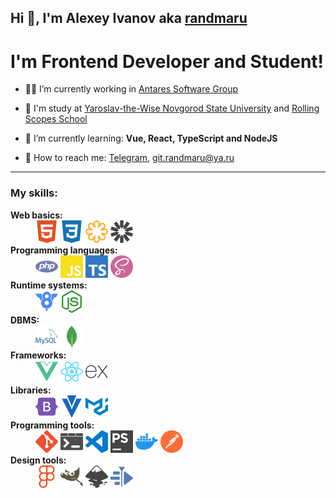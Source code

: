 ## Hi 👋, I'm Alexey Ivanov aka [randmaru](http://github.com/randmaru)

# I'm Frontend Developer and Student!

- 👨‍💼 I’m currently working in [Antares Software Group](http://github.com/Antares-Software)

- 🏫 I'm study at [Yaroslav-the-Wise Novgorod State University](http://novsu.ru) and [Rolling Scopes School](http://github.com/rolling-scopes-school)

- 📖 I’m currently learning: **Vue, React, TypeScript and NodeJS**

- 📧 How to reach me: [Telegram](http://t.me/randmaru), git.randmaru@ya.ru

---

### **My skills**:

<dl>
  <dt><b>Web basics:</b></dt>
    <dd><img src="./assets/svg/html5.svg" alt="HTML5">&nbsp;<img src="./assets/svg/css3.svg" alt="CSS3">&nbsp;<img src="./assets/svg/svg.svg" alt="SVG">&nbsp;<img src="./assets/svg/jwt.svg" alt="JSON Web Tokens"></dd>
  <dt><b>Programming languages:</b></dt>
    <dd><img src="./assets/svg/php.svg" alt="PHP">&nbsp;<img src="./assets/svg/js.svg" alt="JavaScript">&nbsp;<img src="./assets/svg/ts.svg" alt="TypeScript">&nbsp;<img src="./assets/svg/sass.svg" alt="Sass"></dd>
  <dt><b>Runtime systems:</b></dt>
    <dd><img src="./assets/svg/v8.svg" alt="V8">&nbsp;<img src="./assets/svg/nodejs.svg" alt="NodeJS"></dd>
  <dt><b>DBMS:</b></dt>
    <dd><img src="./assets/svg/mysql.svg" alt="MySQL">&nbsp;<img src="./assets/svg/mongodb.svg" alt="MongoDB"></dd>
  <dt><b>Frameworks:</b></dt>
    <dd><img src="./assets/svg/vue.svg" alt="Vue">&nbsp;<img src="./assets/svg/react.svg" alt="React">&nbsp;<img src="./assets/svg/express.svg" alt="Express"></dd>
  <dt><b>Libraries:</b></dt>
    <dd><img src="./assets/svg/bootstrap.svg" alt="Bootstrap">&nbsp;<img src="./assets/svg/vuetify.svg" alt="Vuetify">&nbsp;<img src="./assets/svg/material-ui.svg" alt="Material-UI"></dd>
  <dt><b>Programming tools:</b></dt>
    <dd><img src="./assets/svg/git.svg" alt="Git">&nbsp;<img src="./assets/svg/win-terminal.svg" alt="Windows Terminal">&nbsp;<img src="./assets/svg/vscode.svg" alt="Visual Studio Code">&nbsp;<img src="./assets/svg/phpstorm.svg" alt="phpStorm">&nbsp;<img src="./assets/svg/docker.svg" alt="Docker">&nbsp;<img src="./assets/svg/postman.svg" alt="Postman"></dd>
  <dt><b>Design tools:</b></dt>
    <dd><img src="./assets/svg/figma.svg" alt="Figma">&nbsp;<img src="./assets/svg/gimp.svg" alt="Gimp">&nbsp;<img src="./assets/svg/inkscape.svg" alt="Inkscape">&nbsp;<img src="./assets/svg/kdenlive.svg" alt="Kdenlive"></dd>
</dl>
